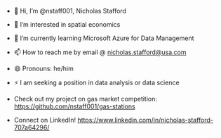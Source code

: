 - 👋 Hi, I’m @nstaff001, Nicholas Stafford
- 👀 I’m interested in spatial economics
- 🌱 I’m currently learning Microsoft Azure for Data Management
- 📫 How to reach me by email @ nicholas.stafford@usa.com
- 😄 Pronouns: he/him
- ⚡ I am seeking a position in data analysis or data science

- Check out my project on gas market competition: https://github.com/nstaff001/gas-stations

- Connect on LinkedIn! https://www.linkedin.com/in/nicholas-stafford-707a64296/
